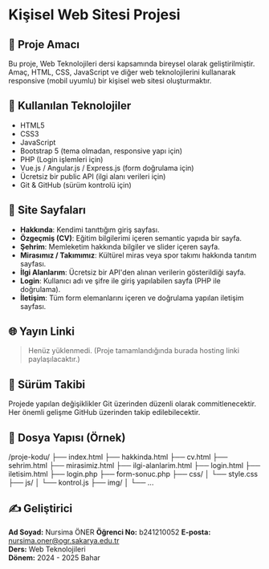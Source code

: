 # Kişisel Web Sitesi Projesi

## 📌 Proje Amacı
Bu proje, Web Teknolojileri dersi kapsamında bireysel olarak geliştirilmiştir. Amaç, HTML, CSS, JavaScript ve diğer web teknolojilerini kullanarak responsive (mobil uyumlu) bir kişisel web sitesi oluşturmaktır.

## 🧩 Kullanılan Teknolojiler
- HTML5
- CSS3
- JavaScript
- Bootstrap 5 (tema olmadan, responsive yapı için)
- PHP (Login işlemleri için)
- Vue.js / Angular.js / Express.js (form doğrulama için)
- Ücretsiz bir public API (ilgi alanı verileri için)
- Git & GitHub (sürüm kontrolü için)

## 📄 Site Sayfaları
- **Hakkında**: Kendimi tanıttığım giriş sayfası.
- **Özgeçmiş (CV)**: Eğitim bilgilerimi içeren semantic yapıda bir sayfa.
- **Şehrim**: Memleketim hakkında bilgiler ve slider içeren sayfa.
- **Mirasımız / Takımımız**: Kültürel miras veya spor takımı hakkında tanıtım sayfası.
- **İlgi Alanlarım**: Ücretsiz bir API'den alınan verilerin gösterildiği sayfa.
- **Login**: Kullanıcı adı ve şifre ile giriş yapılabilen sayfa (PHP ile doğrulama).
- **İletişim**: Tüm form elemanlarını içeren ve doğrulama yapılan iletişim sayfası.

## 🌐 Yayın Linki
> Henüz yüklenmedi. (Proje tamamlandığında burada hosting linki paylaşılacaktır.)

## 🔄 Sürüm Takibi
Projede yapılan değişiklikler Git üzerinden düzenli olarak commitlenecektir. Her önemli gelişme GitHub üzerinden takip edilebilecektir.

## 📁 Dosya Yapısı (Örnek)
/proje-kodu/
├── index.html
├── hakkinda.html
├── cv.html
├── sehrim.html
├── mirasimiz.html
├── ilgi-alanlarim.html
├── login.html
├── iletisim.html
├── login.php
├── form-sonuc.php
├── css/
│ └── style.css
├── js/
│ └── kontrol.js
├── img/
│ └── ...

## ✍️ Geliştirici
**Ad Soyad:** Nursima ÖNER 
**Öğrenci No:** b241210052
**E-posta:** nursima.oner@ogr.sakarya.edu.tr  
**Ders:** Web Teknolojileri  
**Dönem:** 2024 - 2025 Bahar

